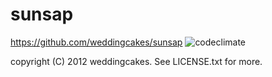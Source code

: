 # sunsap
https://github.com/weddingcakes/sunsap
![codeclimate](https://codeclimate.com/github/weddingcakes/sunsap)

copyright (C) 2012 weddingcakes. See LICENSE.txt for more.
